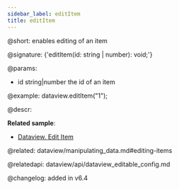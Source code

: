 ```yaml
---
sidebar_label: editItem
title: editItem
---          
```


@short: enables editing of an item

@signature: {'editItem(id: string | number): void;'}

@params:
- id		string|number		the id of an item

@example:
dataview.editItem("1");



@descr:

**Related sample**:
- [Dataview. Edit Item](https://snippet.dhtmlx.com/i09isp2d)

@related: dataview/manipulating_data.md#editing-items

@relatedapi:
dataview/api/dataview_editable_config.md

@changelog: added in v6.4
